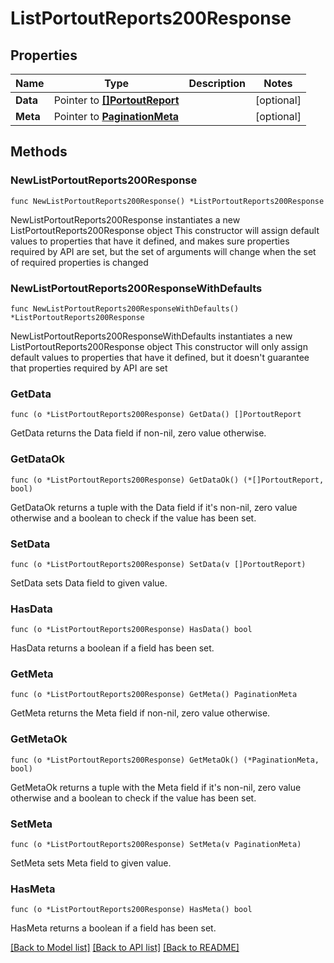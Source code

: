 # ListPortoutReports200Response

## Properties

Name | Type | Description | Notes
------------ | ------------- | ------------- | -------------
**Data** | Pointer to [**[]PortoutReport**](PortoutReport.md) |  | [optional] 
**Meta** | Pointer to [**PaginationMeta**](PaginationMeta.md) |  | [optional] 

## Methods

### NewListPortoutReports200Response

`func NewListPortoutReports200Response() *ListPortoutReports200Response`

NewListPortoutReports200Response instantiates a new ListPortoutReports200Response object
This constructor will assign default values to properties that have it defined,
and makes sure properties required by API are set, but the set of arguments
will change when the set of required properties is changed

### NewListPortoutReports200ResponseWithDefaults

`func NewListPortoutReports200ResponseWithDefaults() *ListPortoutReports200Response`

NewListPortoutReports200ResponseWithDefaults instantiates a new ListPortoutReports200Response object
This constructor will only assign default values to properties that have it defined,
but it doesn't guarantee that properties required by API are set

### GetData

`func (o *ListPortoutReports200Response) GetData() []PortoutReport`

GetData returns the Data field if non-nil, zero value otherwise.

### GetDataOk

`func (o *ListPortoutReports200Response) GetDataOk() (*[]PortoutReport, bool)`

GetDataOk returns a tuple with the Data field if it's non-nil, zero value otherwise
and a boolean to check if the value has been set.

### SetData

`func (o *ListPortoutReports200Response) SetData(v []PortoutReport)`

SetData sets Data field to given value.

### HasData

`func (o *ListPortoutReports200Response) HasData() bool`

HasData returns a boolean if a field has been set.

### GetMeta

`func (o *ListPortoutReports200Response) GetMeta() PaginationMeta`

GetMeta returns the Meta field if non-nil, zero value otherwise.

### GetMetaOk

`func (o *ListPortoutReports200Response) GetMetaOk() (*PaginationMeta, bool)`

GetMetaOk returns a tuple with the Meta field if it's non-nil, zero value otherwise
and a boolean to check if the value has been set.

### SetMeta

`func (o *ListPortoutReports200Response) SetMeta(v PaginationMeta)`

SetMeta sets Meta field to given value.

### HasMeta

`func (o *ListPortoutReports200Response) HasMeta() bool`

HasMeta returns a boolean if a field has been set.


[[Back to Model list]](../README.md#documentation-for-models) [[Back to API list]](../README.md#documentation-for-api-endpoints) [[Back to README]](../README.md)


